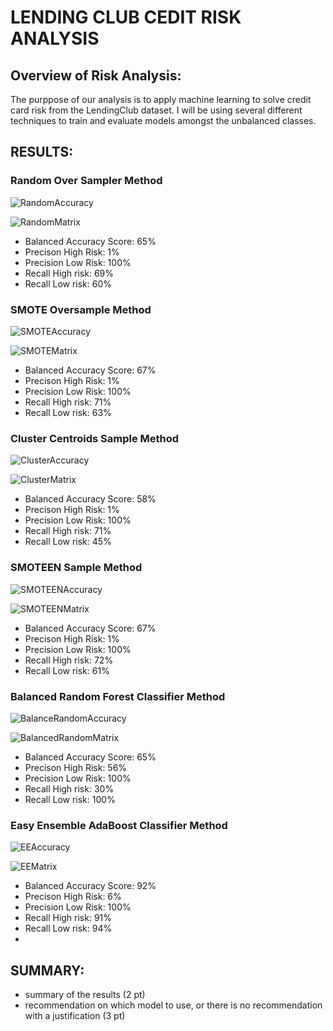 # LENDING CLUB CEDIT RISK ANALYSIS

## Overview of Risk Analysis:
 The purppose of our analysis is to apply machine learning to solve credit card risk from the LendingClub dataset.  I will be using several different 
 techniques to train and evaluate models amongst the unbalanced classes.

## RESULTS:

### Random Over Sampler Method

![RandomAccuracy](https://user-images.githubusercontent.com/71041680/121614183-2a2e9600-ca2c-11eb-9053-a248095904da.png)

![RandomMatrix](https://user-images.githubusercontent.com/71041680/121614190-2d298680-ca2c-11eb-95f9-1797836fc342.png)

- Balanced Accuracy Score: 65%
- Precison High Risk: 1%
- Precision Low Risk: 100%
- Recall High risk: 69%
- Recall Low risk: 60%


### SMOTE Oversample Method

![SMOTEAccuracy](https://user-images.githubusercontent.com/71041680/121614201-30247700-ca2c-11eb-9207-d71ac76fb512.png)

![SMOTEMatrix](https://user-images.githubusercontent.com/71041680/121614208-33b7fe00-ca2c-11eb-8845-266a6b3f9f85.png)

- Balanced Accuracy Score: 67%
- Precison High Risk: 1%
- Precision Low Risk: 100%
- Recall High risk: 71%
- Recall Low risk: 63%


### Cluster Centroids Sample Method

![ClusterAccuracy](https://user-images.githubusercontent.com/71041680/121615428-da050300-ca2e-11eb-88ef-7473af819e4c.png)

![ClusterMatrix](https://user-images.githubusercontent.com/71041680/121615430-dbcec680-ca2e-11eb-89f2-3266f12af611.png)

- Balanced Accuracy Score: 58%
- Precison High Risk: 1%
- Precision Low Risk: 100%
- Recall High risk: 71%
- Recall Low risk: 45%

### SMOTEEN Sample Method

![SMOTEENAccuracy](https://user-images.githubusercontent.com/71041680/121614223-3b77a280-ca2c-11eb-9407-caa32dd4baf9.png)

![SMOTEENMatrix](https://user-images.githubusercontent.com/71041680/121614229-3dd9fc80-ca2c-11eb-9811-071f0b0004ed.png)

- Balanced Accuracy Score: 67%
- Precison High Risk: 1%
- Precision Low Risk: 100%
- Recall High risk: 72%
- Recall Low risk: 61%

### Balanced Random Forest Classifier Method

![BalanceRandomAccuracy](https://user-images.githubusercontent.com/71041680/121614313-6a8e1400-ca2c-11eb-862c-476dbec82f6d.png)

![BalancedRandomMatrix](https://user-images.githubusercontent.com/71041680/121614320-6d890480-ca2c-11eb-85a9-05d40d277883.png)

- Balanced Accuracy Score: 65%
- Precison High Risk: 56%
- Precision Low Risk: 100%
- Recall High risk: 30%
- Recall Low risk: 100%

### Easy Ensemble AdaBoost Classifier Method

![EEAccuracy](https://user-images.githubusercontent.com/71041680/121614337-72e64f00-ca2c-11eb-944b-07c99d8a93ba.png)

![EEMatrix](https://user-images.githubusercontent.com/71041680/121614348-7548a900-ca2c-11eb-8a89-b07fd5a2803c.png)

- Balanced Accuracy Score: 92%
- Precison High Risk: 6%
- Precision Low Risk: 100%
- Recall High risk: 91%
- Recall Low risk: 94%
- 
## SUMMARY:
- summary of the results (2 pt)
- recommendation on which model to use, or there is no recommendation with a justification (3 pt)
